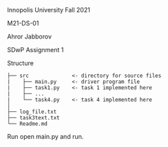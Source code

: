 Innopolis University 
Fall 2021

M21-DS-01

Ahror Jabborov

SDwP Assignment 1

Structure
```
├── src              <- directory for source files 
|    ├── main.py     <- driver program file 
|    ├── task1.py    <- task 1 implemented here 
|    ├── ...
|    └── task4.py    <- task 4 implemented here 
│                               
├── log_file.txt
├── task3text.txt
└── Readme.md
```

Run
open main.py and run. 
